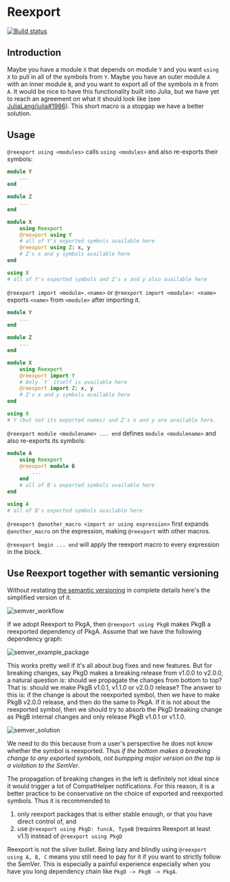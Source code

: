 # Reexport

[![Build status](https://github.com/simonster/Reexport.jl/workflows/CI/badge.svg)](https://github.com/simonster/Reexport.jl/actions?query=workflow%3ACI+branch%3Amaster)

## Introduction

Maybe you have a module `X` that depends on module `Y` and you want `using X` to pull in all of the symbols from `Y`. Maybe you have an outer module `A` with an inner module `B`, and you want to export all of the symbols in `B` from `A`. It would be nice to have this functionality built into Julia, but we have yet to reach an agreement on what it should look like (see [JuliaLang/julia#1986](https://github.com/JuliaLang/julia/issues/1986)). This short macro is a stopgap we have a better solution.

## Usage

`@reexport using <modules>` calls `using <modules>` and also re-exports their symbols:

```julia
module Y
    ...
end

module Z
    ...
end

module X
    using Reexport
    @reexport using Y
    # all of Y's exported symbols available here
    @reexport using Z: x, y
    # Z's x and y symbols available here
end

using X
# all of Y's exported symbols and Z's x and y also available here
```

`@reexport import <module>.<name>` or `@reexport import <module>: <name>` exports `<name>` from `<module>` after importing it.

```julia
module Y
    ...
end

module Z
    ...
end

module X
    using Reexport
    @reexport import Y
    # Only `Y` itself is available here
    @reexport import Z: x, y
    # Z's x and y symbols available here
end

using X
# Y (but not its exported names) and Z's x and y are available here.
```

`@reexport module <modulename> ... end` defines `module <modulename>` and also re-exports its symbols:

```julia
module A
    using Reexport
    @reexport module B
    	...
    end
    # all of B's exported symbols available here
end

using A
# all of B's exported symbols available here
```

`@reexport @another_macro <import or using expression>` first expands `@another_macro` on the expression, making `@reexport` with other macros.

`@reexport begin ... end` will apply the reexport macro to every expression in the block.

## Use Reexport together with semantic versioning

Without restating [the semantic versioning](https://semver.org/) in complete details here's the
simplified version of it.

![semver_workflow](https://user-images.githubusercontent.com/8684355/140514464-4ac1098e-1c72-47be-a926-2dfedfc80fd0.png)

If we adopt Reexport to PkgA, then `@reexport using PkgB` makes PkgB a reexported dependency of
PkgA. Assume that we have the following dependency graph:

![semver_example_package](https://user-images.githubusercontent.com/8684355/140514459-e460444d-a65f-481f-8520-964d605a851e.png)

This works pretty well if it's all about bug fixes and new features. But for breaking changes, say
PkgD makes a breaking release from v1.0.0 to v2.0.0, a natural question is: should we propagate the
changes from bottom to top? That is: should we make PkgB v1.0.1, v1.1.0 or v2.0.0 release? The
answer to this is: if the change is about the reexported symbol, then we have to make PkgB v2.0.0
release, and then do the same to PkgA. If it is not about the reexported symbol, then we should try
to absorb the PkgD breaking change as PkgB internal changes and only release PkgB v1.0.1 or v1.1.0.

![semver_solution](https://user-images.githubusercontent.com/8684355/140514463-0c198714-915a-41cb-bc04-bdab80f373e0.png)

We need to do this because from a user's perspective he does not know whether the symbol is
reexported. Thus _if the bottom makes a breaking change to any exported symbols, not bumpping major
version on the top is a violation to the SemVer_.

The propagation of breaking changes in the left is definitely not ideal since it would trigger a lot
of CompatHelper notifications. For this reason, it is a better practice to be conservative on the
choice of exported and reexported symbols. Thus it is recommended to 

1. only reexport packages that is either stable enough, or that you have direct control of, and
2. use `@reexport using PkgD: funcA, TypeB` (requires Reexport at least v1.1) instead of `@reexport using PkgD`

Reexport is not the silver bullet. Being lazy and blindly using `@reexport using A, B, C`  means you
still need to pay for it if you want to strictly follow the SemVer. This is especially a painful
experience especially when you have you long dependency chain like `PkgD -> PkgB -> PkgA`.
